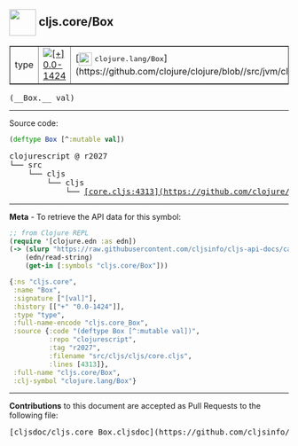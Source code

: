 ## <img width="48px" valign="middle" src="http://i.imgur.com/Hi20huC.png"> cljs.core/Box

 <table border="1">
<tr>

<td>type</td>
<td><a href="https://github.com/cljsinfo/cljs-api-docs/tree/0.0-1424"><img valign="middle" alt="[+] 0.0-1424" src="https://img.shields.io/badge/+-0.0--1424-lightgrey.svg"></a> </td>
<td>
[<img height="24px" valign="middle" src="http://i.imgur.com/1GjPKvB.png"> <samp>clojure.lang/Box</samp>](https://github.com/clojure/clojure/blob//src/jvm/clojure/lang/Box.java)
</td>
</tr>
</table>

 <samp>
(__Box.__ val)<br>
</samp>

---





Source code:

```clj
(deftype Box [^:mutable val])
```

 <pre>
clojurescript @ r2027
└── src
    └── cljs
        └── cljs
            └── <ins>[core.cljs:4313](https://github.com/clojure/clojurescript/blob/r2027/src/cljs/cljs/core.cljs#L4313)</ins>
</pre>


---

__Meta__ - To retrieve the API data for this symbol:

```clj
;; from Clojure REPL
(require '[clojure.edn :as edn])
(-> (slurp "https://raw.githubusercontent.com/cljsinfo/cljs-api-docs/catalog/cljs-api.edn")
    (edn/read-string)
    (get-in [:symbols "cljs.core/Box"]))
```

```clj
{:ns "cljs.core",
 :name "Box",
 :signature ["[val]"],
 :history [["+" "0.0-1424"]],
 :type "type",
 :full-name-encode "cljs.core_Box",
 :source {:code "(deftype Box [^:mutable val])",
          :repo "clojurescript",
          :tag "r2027",
          :filename "src/cljs/cljs/core.cljs",
          :lines [4313]},
 :full-name "cljs.core/Box",
 :clj-symbol "clojure.lang/Box"}

```

---

__Contributions__ to this document are accepted as Pull Requests to the following file:

 <pre>
[cljsdoc/cljs.core_Box.cljsdoc](https://github.com/cljsinfo/cljs-api-docs/blob/master/cljsdoc/cljs.core_Box.cljsdoc)
</pre>

